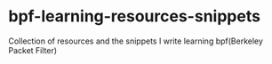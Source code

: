 # bpf-learning-resources-snippets
Collection of resources and the snippets I write learning bpf(Berkeley Packet Filter)
